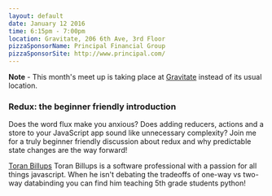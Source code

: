 ```yaml
---
layout: default
date: January 12 2016
time: 6:15pm - 7:00pm
location: Gravitate, 206 6th Ave, 3rd Floor
pizzaSponsorName: Principal Financial Group
pizzaSponsorSite: http://www.principal.com/
---
```


**Note** - This month's meet up is taking place at [Gravitate](http://www.gravitatedsm.com/) instead of its usual location.

### Redux: the beginner friendly introduction

Does the word flux make you anxious? Does adding reducers, actions and a store to your JavaScript app sound like unnecessary complexity? Join me for a truly beginner friendly discussion about redux and why predictable state changes are the way forward!

[Toran Billups](https://twitter.com/toranb) Toran Billups is a software professional with a passion for all things javascript. When he isn't debating the tradeoffs of one-way vs two-way databinding you can find him teaching 5th grade students python!
